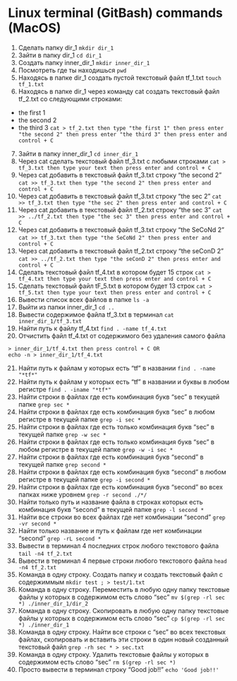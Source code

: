 # Linux terminal (GitBash) commands (MacOS)

 1. Сделать папку dir_1
 ```mkdir dir_1```
 2. Зайти в папку dir_1
 ```cd dir_1```
 3. Создать папку inner_dir_1
 ```mkdir inner_dir_1```
 4. Посмотреть где ты находишься
 ```pwd```
 5. Находясь в папке dir_1 создать пустой текстовый файл tf_1.txt
 ```touch tf_1.txt```
 6. Находясь в папке dir_1 через команду cat создать текстовый файл tf_2.txt со следующими строками:
- the first 1
- the second 2
- the third 3
```cat > tf_2.txt then type "the first 1" then press enter "the second 2" then press enter "the third 3" then press enter and control + C```
 7. Зайти в папку inner_dir_1
 ```cd inner_dir_1```
 8. Через cat сделать текстовый файл tf_3.txt  c любыми строками
 ```cat > tf_3.txt then type your text then press enter and control + C```
 9. Через cat добавить в текстовый файл tf_3.txt строку “the second 2”
 ```cat >> tf_3.txt then type "the second 2" then press enter and control + C```
 10. Через cat добавить в текстовый файл tf_3.txt строку “the sec 2”
 ```cat >> tf_3.txt then type "the sec 2" then press enter and control + C```
 11. Через cat добавить в текстовый файл tf_2.txt строку “the sec 3”
 ```cat >> ../tf_2.txt then type "the sec 3" then press enter and control + C```
 12. Через cat добавить в текстовый файл tf_3.txt строку “the SeCoNd 2”
 ```cat >> tf_3.txt then type "the SeCoNd 2" then press enter and control + C```
 13. Через cat добавить в текстовый файл tf_2.txt строку “the seConD 2”
 ```cat >> ../tf_2.txt then type "the seConD 2" then press enter and control + C```
 14. Сделать текстовый файл tf_4.txt в котором будет 15 строк
 ```cat > tf_4.txt then type your text then press enter and control + C```
 15. Сделать текстовый файл tF_5.txt в котором будет 13 строк
 ```cat > tf_5.txt then type your text then press enter and control + C```
 16. Вывести список всех файлов в папке
 ```ls -a```
 17. Выйти из папки inner_dir_1
 ```cd ..```
 18. Вывести содержимое файла tf_3.txt в терминал
 ```cat inner_dir_1/tf_3.txt```
 19. Найти путь к файлу tf_4.txt
 ```find . -name tf_4.txt```
 20. Отчистить файл tf_4.txt от содержимого без удаления самого файла
 ```
 > inner_dir_1/tf_4.txt then press control + C OR 
 echo -n > inner_dir_1/tf_4.txt
 ```
 21. Найти путь к файлам у которых есть  “tf” в названии
 ```find . -name "*tf*" ```
 22. Найти путь к файлам у которых есть  “tf” в названии и буквы в любом регистре
 ```find . -iname "*tf*" ```
 23. Найти строки в файлах где есть комбинация букв “sec” в текущей папке
 ```grep sec *```
 24. Найти строки в файлах где есть комбинация букв “sec” в любом регистре в текущей папке
 ```grep -i sec *```
 25. Найти строки в файлах где есть только комбинация букв “sec” в текущей папке
 ```grep -w sec *```
 26. Найти строки в файлах где есть только комбинация букв “sec” в любом регистре в текущей папке
 ```grep -w -i sec *```
 27. Найти строки в файлах где есть комбинация букв “second” в текущей папке
 ```grep second * ```
 28. Найти строки в файлах где есть комбинация букв “second” в любом регистре в текущей папке
 ```grep -i second *```
 29. Найти строки в файлах где есть комбинация букв “second” во всех папках ниже уровнем
 ```grep -r second ./*/```
 30. Найти только путь и название файла в строках которых есть комбинация букв “second” в текущей папке
 ```grep -l second *```
 31. Найти все строки во всех файлах где нет комбинации “second”
 ```grep -vr second *```
 32. Найти только название и путь к файлам где нет комбинации “second”
 ```grep -rL second *```
 33. Вывести в терминал 4 последних строк любого текстового файла
 ```tail -n4 tf_2.txt```
 34. Вывести в терминал 4 первые строки любого текстового файла
 ```head -n4 tf_2.txt```
 35. Команда в одну строку. Создать папку и создать текстовый файл с содержиммым
 ```mkdir test ; > test/1.txt```
 36. Команда в одну строку. Переместить в любую одну папку текстовые файлы у которых в содержимом есть слово “sec”
 ```mv $(grep -rl sec *) ./inner_dir_1/dir_2```
 37. Команда в одну строку. Скопировать в любую одну папку текстовые файлы у которых в содержимом есть слово “sec”
 ```cp $(grep -rl sec *) ./inner_dir_1```
 38. Команда в одну строку. Найти все строки c “sec” во всех текстовых файлах, скопировать и вставить эти строки в один новый созданный текстовый файл
 ```grep -rh sec * > sec.txt```
 39. Команда в одну строку. Удалить текстовые файлы у которых в содержимом есть слово “sec”
 ```rm $(grep -rl sec *) ```
 40. Просто вывести в терминал строку “Good job!!”
 ```echo 'Good job!!'  ```